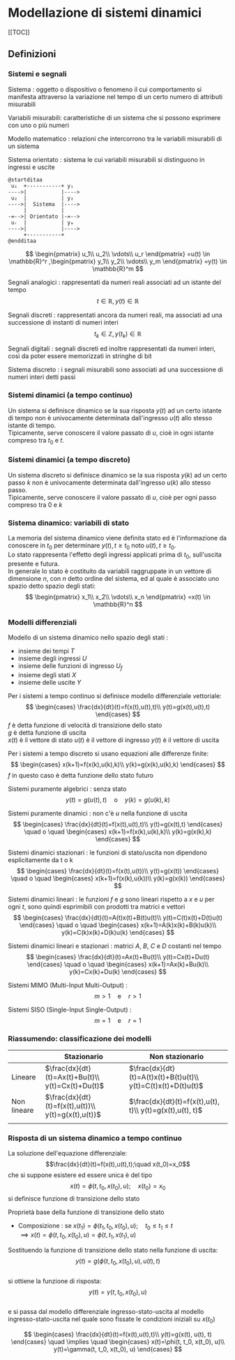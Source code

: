 # Modellazione di sistemi dinamici

[[TOC]]

## Definizioni

### Sistemi e segnali

Sistema
: oggetto o dispositivo o fenomeno il cui comportamento si manifesta attraverso la variazione nel tempo di un certo numero di attributi misurabili

Variabili misurabili: caratteristiche di un sistema che si possono esprimere con uno o più numeri

Modello matematico
: relazioni che intercorrono tra le variabili misurabili di un sistema

Sistema orientato
: sistema le cui variabili misurabili si distinguono in ingressi e uscite

```plantuml
@startditaa
 u₁  +-----------+ y₁
---->|           |---->
 u₂  |           | y₂
---->|  Sistema  |---->
     |           |
-=-->| Orientato |-=-->
 uᵣ  |           | yₘ
---->|           |---->
     +-----------+
@endditaa
```

$$
\begin{pmatrix}
    u_1\\
    u_2\\
    \vdots\\
    u_r
\end{pmatrix}
    =u(t) \in \mathbb{R}^r
,\begin{pmatrix}
    y_1\\
    y_2\\
    \vdots\\
    y_m
\end{pmatrix}
    =y(t) \in \mathbb{R}^m
$$

Segnali analogici
: rappresentati da numeri reali associati ad un istante del tempo
$$t\in \mathbb{R}, y(t)\in \mathbb{R}$$

Segnali discreti
: rappresentati ancora da numeri reali, ma associati ad una successione di instanti di numeri interi
$$t_k\in \mathbb{Z}, y(t_k)\in \mathbb{R}$$

Segnali digitali
: segnali discreti ed inoltre rappresentati da numeri interi, così da poter essere memorizzati in stringhe di bit

Sistema discreto
: i segnali misurabili sono associati ad una successione di numeri interi detti passi

### Sistemi dinamici (a tempo continuo)

Un sistema si definisce dinamico se la sua risposta $y(t)$ ad un certo istante di tempo non è univocamente determinata dall'ingresso $u(t)$ allo stesso istante di tempo.  
Tipicamente, serve conoscere il valore passato di $u$, cioè in ogni istante compreso tra $t_0$ e $t$.  

### Sistemi dinamici (a tempo discreto)

Un sistema discreto si definisce dinamico se la sua risposta $y(k)$ ad un certo passo $k$ non è univocamente determinata dall'ingresso $u(k)$ allo stesso passo.  
Tipicamente, serve conoscere il valore passato di $u$, cioè per ogni passo compreso tra $0$ e $k$

### Sistema dinamico: variabili di stato  

La memoria del sistema dinamico viene definita stato ed è l'informazione da conoscere in $t_0$ per determinare $y(t), t\geq t_0$ noto $u(t), t\geq t_0$.  
Lo stato rappresenta l'effetto degli ingressi applicati prima di $t_0$, sull'uscita presente e futura.  
In generale lo stato è costituito da variabili raggruppate in un vettore di dimensione $n$, con $n$ detto ordine del sistema, ed al quale è associato uno spazio detto spazio degli stati:
$$
\begin{pmatrix}
    x_1\\
    x_2\\
    \vdots\\
    x_n
\end{pmatrix}
    =x(t) \in \mathbb{R}^n
$$

### Modelli differenziali

Modello di un sistema dinamico nello spazio degli stati
:

- insieme dei tempi $T$
- insieme degli ingressi $U$
- insieme delle funzioni di ingresso $U_f$
- insieme degli stati $X$
- insieme delle uscite $Y$

Per i sistemi a tempo continuo si definisce modello differenziale vettoriale:
$$
\begin{cases}
\frac{dx}{dt}(t)=f(x(t),u(t),t)\\
y(t)=g(x(t),u(t),t)
\end{cases}
$$
$f$ è detta funzione di velocità di transizione dello stato  
$g$ è detta funzione di uscita  
$x(t)$ è il vettore di stato
$u(t)$ è il vettore di ingresso
$y(t)$ è il vettore di uscita

Per i sistemi a tempo discreto si usano equazioni alle differenze finite:
$$
\begin{cases}
x(k+1)=f(x(k),u(k),k)\\
y(k)=g(x(k),u(k),k)
\end{cases}
$$
$f$ in questo caso è detta funzione dello stato futuro  

Sistemi puramente algebrici
: senza stato
$$y(t)=g(u(t),t)\quad \text{o}\quad y(k)=g(u(k),k)$$

Sistemi puramente dinamici
: non c'è $u$ nella funzione di uscita
$$
\begin{cases}
\frac{dx}{dt}(t)=f(x(t),u(t),t)\\
y(t)=g(x(t),t)
\end{cases}
\quad o \quad
\begin{cases}
x(k+1)=f(x(k),u(k),k)\\
y(k)=g(x(k),k)
\end{cases}
$$

Sistemi dinamici stazionari
: le funzioni di stato/uscita non dipendono esplicitamente da t o k
$$
\begin{cases}
\frac{dx}{dt}(t)=f(x(t),u(t))\\
y(t)=g(x(t))
\end{cases}
\quad o \quad
\begin{cases}
x(k+1)=f(x(k),u(k))\\
y(k)=g(x(k))
\end{cases}
$$

Sistemi dinamici lineari
: le funzioni $f$ e $g$ sono lineari rispetto a $x$ e $u$ per ogni $t$, sono quindi esprimibili con prodotti tra matrici e vettori
$$
\begin{cases}
\frac{dx}{dt}(t)=A(t)x(t)+B(t)u(t)\\
y(t)=C(t)x(t)+D(t)u(t)
\end{cases}
\quad o \quad
\begin{cases}
x(k+1)=A(k)x(k)+B(k)u(k)\\
y(k)=C(k)x(k)+D(k)u(k)
\end{cases}
$$

Sistemi dinamici lineari e stazionari
: matrici $A$, $B$, $C$ e $D$ costanti nel tempo
$$
\begin{cases}
\frac{dx}{dt}(t)=Ax(t)+Bu(t)\\
y(t)=Cx(t)+Du(t)
\end{cases}
\quad o \quad
\begin{cases}
x(k+1)=Ax(k)+Bu(k)\\
y(k)=Cx(k)+Du(k)
\end{cases}
$$

Sistemi MIMO (Multi-Input Multi-Output)
: $$m>1\quad \text{e} \quad r>1$$

Sistemi SISO (Single-Input Single-Output)
: $$m=1\quad \text{e} \quad r=1$$

### Riassumendo: classificazione dei modelli

|             | Stazionario                                        | Non stazionario                                              |
| ----------- | -------------------------------------------------- | ------------------------------------------------------------ |
| Lineare     | $\frac{dx}{dt}(t)=Ax(t)+Bu(t)\\ y(t)=Cx(t)+Du(t)$   | $\frac{dx}{dt}(t)=A(t)x(t)+B(t)u(t)\\ y(t)=C(t)x(t)+D(t)u(t)$ |
| Non lineare | $\frac{dx}{dt}(t)=f(x(t),u(t))\\ y(t)=g(x(t),u(t))$ | $\frac{dx}{dt}(t)=f(x(t),u(t), t)\\ y(t)=g(x(t),u(t), t)$     |
|             |                                                    |                                                              |

### Risposta di un sistema dinamico a tempo continuo

La soluzione dell'equazione differenziale:
$$\frac{dx}{dt}(t)=f(x(t),u(t),t);\quad x(t_0)=x_0$$
che si suppone esistere ed essere unica è del tipo
$$x(t)=\phi(t, t_0, x(t_0), u);\quad x(t_0)=x_0$$
si definisce funzione di transizione dello stato

Proprietà base della funzione di transizione  dello stato

- Composizione
    : se $x(t_1)=\phi(t_1, t_0, x(t_0), u); \quad t_0\leq t_1 \leq t$  
      $\implies x(t)=\phi(t, t_0, x(t_0), u)=\phi(t, t_1, x(t_1), u)$

Sostituendo la funzione di transizione dello stato nella funzione di uscita:  
$$y(t)=g(\phi(t,t_0, x(t_0), u), u(t), t)$$  
si ottiene la funzione di risposta:  
$$y(t)=\gamma(t, t_0, x(t_0), u)$$  
e si passa dal modello differenziale ingresso-stato-uscita al modello ingresso-stato-uscita nel quale sono fissate le condizioni iniziali su $x(t_0)$  

$$
\begin{cases}
\frac{dx}{dt}(t)=f(x(t),u(t),t)\\
y(t)=g(x(t), u(t), t)
\end{cases}
\quad \implies \quad
\begin{cases}
x(t)=\phi(t, t_0, x(t_0), u)\\
y(t)=\gamma(t, t_0, x(t_0), u)
\end{cases}
$$
